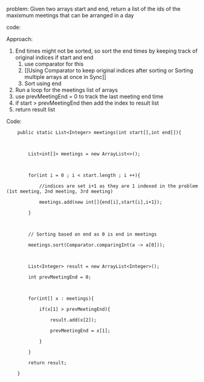 problem: Given two arrays start and end, return a list of the ids of the maxixmum meetings that can be arranged in a day

code:


Approach:
1. End times might not be sorted, so sort the end times by keeping track of original indices if start and end
	1. use comparator for this
	2. [[Using Comparator to keep original indices after sorting or Sorting multiple arrays at once in Sync]]
	3. Sort using end
2. Run a loop for the meetings list of arrays
3. use prevMeetingEnd = 0 to track the last meeting end time
4. if start > prevMeetingEnd then add the index to result list
5. return result list

Code:
```
    public static List<Integer> meetings(int start[],int end[]){

  

        List<int[]> meetings = new ArrayList<>();

  

        for(int i = 0 ; i < start.length ; i ++){

            //indices are set i+1 as they are 1 indexed in the problem (1st meeting, 2nd meeting, 3rd meeting)

            meetings.add(new int[]{end[i],start[i],i+1});

        }

  

        // Sorting based on end as 0 is end in meetings

        meetings.sort(Comparator.comparingInt(a -> a[0]));

  

        List<Integer> result = new ArrayList<Integer>();

        int prevMeetingEnd = 0;

  

        for(int[] x : meetings){

            if(x[1] > prevMeetingEnd){

                result.add(x[2]);

                prevMeetingEnd = x[1];

            }

        }

        return result;

    }
```

